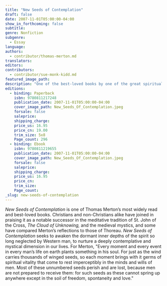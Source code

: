 ```yaml
---
title: "New Seeds of Contemplation"
draft: false
date: 2007-11-01T05:00:00-04:00
show_in_forthcoming: false
subtitle:
genre: Nonfiction
subgenre:
  - Essay
language:
authors:
  - contributor/thomas-merton.md
translators:
editors:
contributors:
  - contributor/sue-monk-kidd.md
featured_image_path:
description: "One of the best-loved books by one of the great spiritual authors of our time, with a new Introduction by best-selling author Sue Monk Kidd "
editions:
  - binding: Paperback
    isbn: 9780811217248
    publication_date: 2007-11-01T05:00:00-04:00
    cover_image_path: New_Seeds_Of_Contemplation.jpeg
    forsale: false
    saleprice:
    shipping_charge:
    price_us: 16.95
    price_cn: 19.00
    trim_size: 5x8
    Page_count: 296
  - binding: Ebook
    isbn: 9780811219655
    publication_date: 2007-11-01T05:00:00-04:00
    cover_image_path: New_Seeds_Of_Contemplation.jpeg
    forsale: false
    saleprice:
    shipping_charge:
    price_us: 16.95
    price_cn:
    trim_size:
    Page_count:
_slug: new-seeds-of-contemplation
---
```


_New Seeds of Contemplation_ is one of Thomas Merton’s most widely read and best-loved books. Christians and non-Christians alike have joined in praising it as a notable successor in the meditative tradition of St. John of the Cross, _The Cloud of Unknowing,_ and the medieval mystics, and some have compared Merton’s reflections to those of Thoreau. _New Seeds of Contemplation_ seeks to awaken the dormant inner depths of the spirit so long neglected by Western man, to nurture a deeply contemplative and mystical dimension in our lives. For Merton, "Every moment and every event in every man’s life on earth plants something in his soul. For just as the wind carries thousands of winged seeds, so each moment brings with it germs of spiritual vitality that come to rest imperceptibly in the minds and wills of men. Most of these unnumbered seeds perish and are lost, because men are not prepared to receive them: for such seeds as these cannot spring up anywhere except in the soil of freedom, spontaneity and love."


